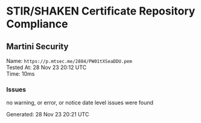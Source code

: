 # STIR/SHAKEN Certificate Repository Compliance

## Martini Security

Name: `https://p.mtsec.me/2884/PW01tXSeaDDU.pem`\
Tested At: 28 Nov 23 20:12 UTC\
Time: 10ms

### Issues

no warning, or error, or notice date level issues were found

Generated: 28 Nov 23 20:21 UTC
